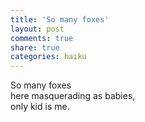 ```yaml
---
title: 'So many foxes'
layout: post
comments: true
share: true
categories: haiku
---
```

So many foxes  
here masquerading as babies,  
only kid is me.
